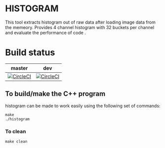 # HISTOGRAM
This tool extracts histogram out of raw data after loading image data from the memeory.
Provides 4 channel histogram with 32 buckets per channel and evaluate the performance of code .

# Build status
| master | dev |
|:------:|:------:|
[![CircleCI](https://circleci.com/gh/XLAR-8/Histogram.svg?style=svg)](https://circleci.com/gh/XLAR-8/Histogram)|[![CircleCI](https://circleci.com/gh/XLAR-8/Histogram/tree/dev.svg?style=svg)](https://circleci.com/gh/XLAR-8/Histogram/tree/dev)|


## To build/make the C++ program

histogram can be made to work easily using the following set of commands:

``` 
make
./histogram

```

### To clean 

```
make clean
```

